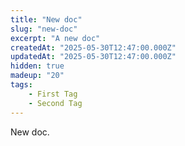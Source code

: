```yaml
---
title: "New doc"
slug: "new-doc"
excerpt: "A new doc"
createdAt: "2025-05-30T12:47:00.000Z"
updatedAt: "2025-05-30T12:47:00.000Z"
hidden: true
madeup: "20"
tags:
    - First Tag
    - Second Tag
---
```

New doc.

